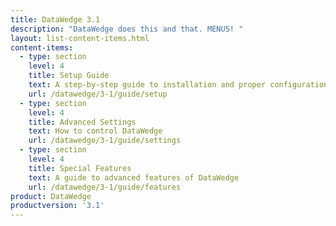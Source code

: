 ```yaml
---
title: DataWedge 3.1
description: "DataWedge does this and that. MENUS! "
layout: list-content-items.html
content-items:
  - type: section
    level: 4
    title: Setup Guide
    text: A step-by-step guide to installation and proper configuration of DataWedge on a device
    url: /datawedge/3-1/guide/setup
  - type: section
    level: 4
    title: Advanced Settings
    text: How to control DataWedge 
    url: /datawedge/3-1/guide/settings
  - type: section
    level: 4
    title: Special Features
    text: A guide to advanced features of DataWedge 
    url: /datawedge/3-1/guide/features
product: DataWedge
productversion: '3.1'
---
```














